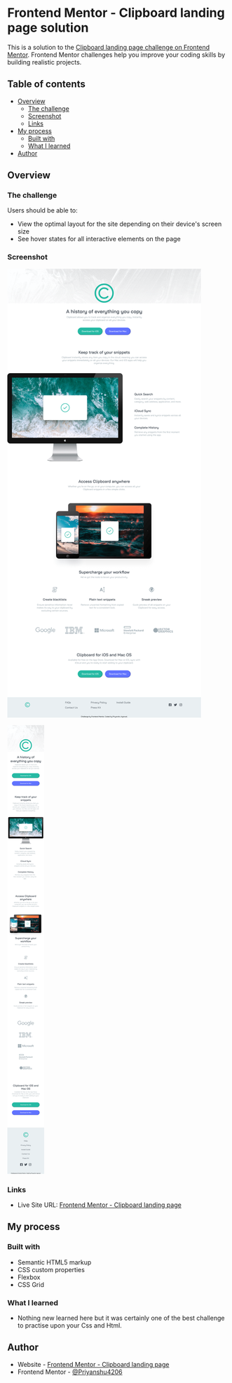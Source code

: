 # Frontend Mentor - Clipboard landing page solution

This is a solution to the [Clipboard landing page challenge on Frontend Mentor](https://www.frontendmentor.io/challenges/clipboard-landing-page-5cc9bccd6c4c91111378ecb9). Frontend Mentor challenges help you improve your coding skills by building realistic projects. 

## Table of contents

- [Overview](#overview)
  - [The challenge](#the-challenge)
  - [Screenshot](#screenshot)
  - [Links](#links)
- [My process](#my-process)
  - [Built with](#built-with)
  - [What I learned](#what-i-learned)
- [Author](#author)

## Overview

### The challenge

Users should be able to:

- View the optimal layout for the site depending on their device's screen size
- See hover states for all interactive elements on the page

### Screenshot

![Screenshot for Desktop View](/Desktop_view.png)

![Screenshot for Mobile View](/Mobile_view.png)

### Links

- Live Site URL: [Frontend Mentor - Clipboard landing page]()

## My process

### Built with

- Semantic HTML5 markup
- CSS custom properties
- Flexbox
- CSS Grid

### What I learned
- Nothing new learned here but it was certainly one of the best challenge to practise upon your Css and Html.

## Author

- Website - [Frontend Mentor - Clipboard landing page]()
- Frontend Mentor - [@Priyanshu4206](https://www.frontendmentor.io/profile/Priyanshu4206)